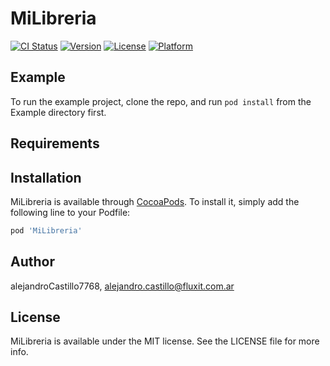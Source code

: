 # MiLibreria

[![CI Status](https://img.shields.io/travis/alejandroCastillo7768/MiLibreria.svg?style=flat)](https://travis-ci.org/alejandroCastillo7768/MiLibreria)
[![Version](https://img.shields.io/cocoapods/v/MiLibreria.svg?style=flat)](https://cocoapods.org/pods/MiLibreria)
[![License](https://img.shields.io/cocoapods/l/MiLibreria.svg?style=flat)](https://cocoapods.org/pods/MiLibreria)
[![Platform](https://img.shields.io/cocoapods/p/MiLibreria.svg?style=flat)](https://cocoapods.org/pods/MiLibreria)

## Example

To run the example project, clone the repo, and run `pod install` from the Example directory first.

## Requirements

## Installation

MiLibreria is available through [CocoaPods](https://cocoapods.org). To install
it, simply add the following line to your Podfile:

```ruby
pod 'MiLibreria'
```

## Author

alejandroCastillo7768, alejandro.castillo@fluxit.com.ar

## License

MiLibreria is available under the MIT license. See the LICENSE file for more info.

